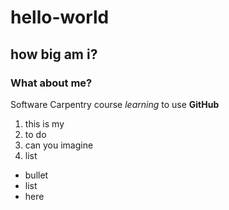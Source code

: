 # hello-world
## how big am i?
### What about me?
Software Carpentry course *learning* to use **GitHub**

1. this is my
2. to do
3. can you imagine
3. list


* bullet
* list
* here
